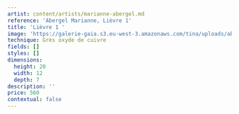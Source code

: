 ```yaml
---
artist: content/artists/marianne-abergel.md
reference: 'Abergel Marianne, Lièvre 1'
title: 'Lièvre 1 '
image: 'https://galerie-gaia.s3.eu-west-3.amazonaws.com/tina/uploads/abergel-marianne/©Marianne-Abergel-lièvre 1-06.21.jpg'
technique: Grès oxyde de cuivre
fields: []
styles: []
dimensions:
  height: 20
  width: 12
  depth: 7
description: ''
price: 560
contextual: false
---
```


